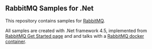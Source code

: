 ## RabbitMQ Samples for .Net

This repository contains samples for [RabbitMQ](https://www.rabbitmq.com/).

All samples are created with .Net framework 4.5, implemented from [RabbitMQ Get Started page](https://www.rabbitmq.com/getstarted.html) and and talks with a [RabbitMQ docker container](https://registry.hub.docker.com/u/dockerfile/rabbitmq/).